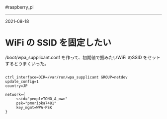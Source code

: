 #raspberry_pi 

---
2021-08-18

# WiFi の SSID を固定したい

/boot/wpa_supplicant.conf  を作って、初期値で掴みたいWiFi のSSID をセットするとうまくいった。

```shell

ctrl_interface=DIR=/var/run/wpa_supplicant GROUP=netdev
update_config=1
country=JP

network={
     ssid="peopleTONO_A_own"
     psk="pmorioka7481"
     key_mgmt=WPA-PSK
}

```


